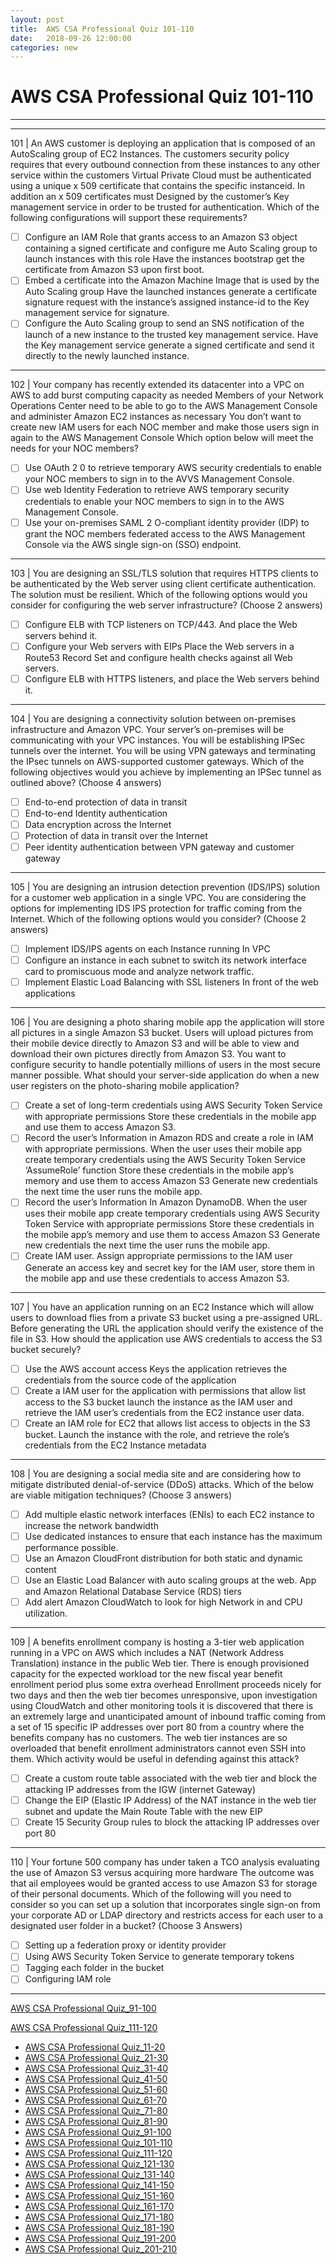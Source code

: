 ```yaml
---
layout: post 
title:  AWS CSA Professional Quiz 101-110 
date:   2018-09-26 12:00:00
categories: new
---
```


AWS CSA Professional Quiz 101-110 
====
-----
-----
101 | An AWS customer is deploying an application that is composed of an AutoScaling group of EC2 Instances. The customers security policy requires that every outbound connection from these instances to any other service within the customers Virtual Private Cloud must be authenticated using a unique x 509 certificate that contains the specific instanceid. In addition an x 509 certificates must Designed by the customer’s Key management service in order to be trusted for authentication.
Which of the following configurations will support these requirements?

  - [ ] Configure an IAM Role that grants access to an Amazon S3 object containing a signed certificate and 
configure me Auto Scaling group to launch instances with this role Have the instances bootstrap get the 
certificate from Amazon S3 upon first boot.
  - [ ] Embed a certificate into the Amazon Machine Image that is used by the Auto Scaling group Have the 
launched instances generate a certificate signature request with the instance’s assigned instance-id to the Key 
management service for signature.
  - [ ] Configure the Auto Scaling group to send an SNS notification of the launch of a new instance to the trusted 
key management service. Have the Key management service generate a signed certificate and send it directly 
to the newly launched instance.

 ---------- 

102 | Your company has recently extended its datacenter into a VPC on AWS to add burst computing capacity as needed Members of your Network Operations Center need to be able to go to the AWS Management Console and administer Amazon EC2 instances as necessary You don’t want to create new IAM users for each NOC member and make those users sign in again to the AWS Management Console Which option below will meet the needs for your NOC members?

  - [ ] Use OAuth 2 0 to retrieve temporary AWS security credentials to enable your NOC members to sign in to 
the AVVS Management Console.
  - [ ] Use web Identity Federation to retrieve AWS temporary security credentials to enable your NOC members 
to sign in to the AWS Management Console.
  - [ ] Use your on-premises SAML 2 O-compliant identity provider (IDP) to grant the NOC members federated 
access to the AWS Management Console via the AWS single sign-on (SSO) endpoint.

 ---------- 

103 | You are designing an SSL/TLS solution that requires HTTPS clients to be authenticated by the Web server using client certificate authentication. The solution must be resilient.
Which of the following options would you consider for configuring the web server infrastructure? (Choose 2 answers)

  - [ ] Configure ELB with TCP listeners on TCP/443. And place the Web servers behind it.
  - [ ] Configure your Web servers with EIPs Place the Web servers in a Route53 Record Set and configure health 
checks against all Web servers.
  - [ ] Configure ELB with HTTPS listeners, and place the Web servers behind it.

 ---------- 

104 | You are designing a connectivity solution between on-premises infrastructure and Amazon VPC. Your server’s on-premises will be communicating with your VPC instances. You will be establishing IPSec tunnels over the internet. You will be using VPN gateways and terminating the IPsec tunnels on AWS-supported customer gateways.
Which of the following objectives would you achieve by implementing an IPSec tunnel as outlined above?
(Choose 4 answers)

  - [ ] End-to-end protection of data in transit
  - [ ] End-to-end Identity authentication
  - [ ] Data encryption across the Internet
  - [ ] Protection of data in transit over the Internet
  - [ ] Peer identity authentication between VPN gateway and customer gateway

 ---------- 

105 | You are designing an intrusion detection prevention (IDS/IPS) solution for a customer web application in a single VPC. You are considering the options for implementing IDS IPS protection for traffic coming from the
Internet.
Which of the following options would you consider? (Choose 2 answers)

  - [ ] Implement IDS/IPS agents on each Instance running In VPC
  - [ ] Configure an instance in each subnet to switch its network interface card to promiscuous mode and analyze 
network traffic.
  - [ ] Implement Elastic Load Balancing with SSL listeners In front of the web applications

 ---------- 

106 | You are designing a photo sharing mobile app the application will store all pictures in a single Amazon S3 bucket.
Users will upload pictures from their mobile device directly to Amazon S3 and will be able to view and download their own pictures directly from Amazon S3.
You want to configure security to handle potentially millions of users in the most secure manner possible.
What should your server-side application do when a new user registers on the photo-sharing mobile application?

  - [ ] Create a set of long-term credentials using AWS Security Token Service with appropriate permissions Store 
these credentials in the mobile app and use them to access Amazon S3.
  - [ ] Record the user’s Information in Amazon RDS and create a role in IAM with appropriate permissions. When 
the user uses their mobile app create temporary credentials using the AWS Security Token Service 
‘AssumeRole’ function Store these credentials in the mobile app’s memory and use them to access Amazon S3 
Generate new credentials the next time the user runs the mobile app.
  - [ ] Record the user’s Information In Amazon DynamoDB. When the user uses their mobile app create 
temporary credentials using AWS Security Token Service with appropriate permissions Store these credentials 
in the mobile app’s memory and use them to access Amazon S3 Generate new credentials the next time the 
user runs the mobile app.
  - [ ] Create IAM user. Assign appropriate permissions to the IAM user Generate an access key and secret key for 
the IAM user, store them in the mobile app and use these credentials to access Amazon S3.

 ---------- 

107 | You have an application running on an EC2 Instance which will allow users to download flies from a private S3 bucket using a pre-assigned URL. Before generating the URL the application should verify the existence of the file in S3.
How should the application use AWS credentials to access the S3 bucket securely?

  - [ ] Use the AWS account access Keys the application retrieves the credentials from the source code of the 
application
  - [ ] Create a IAM user for the application with permissions that allow list access to the S3 bucket launch the 
instance as the IAM user and retrieve the IAM user’s credentials from the EC2 instance user data.
  - [ ] Create an IAM role for EC2 that allows list access to objects in the S3 bucket. Launch the instance with the 
role, and retrieve the role’s credentials from the EC2 Instance metadata

 ---------- 

108 | You are designing a social media site and are considering how to mitigate distributed denial-of-service (DDoS) attacks. Which of the below are viable mitigation techniques? (Choose 3 answers)

  - [ ] Add multiple elastic network interfaces (ENIs) to each EC2 instance to increase the network bandwidth
  - [ ] Use dedicated instances to ensure that each instance has the maximum performance possible.
  - [ ] Use an Amazon CloudFront distribution for both static and dynamic content
  - [ ] Use an Elastic Load Balancer with auto scaling groups at the web. App and Amazon Relational Database 
Service (RDS) tiers
  - [ ] Add alert Amazon CloudWatch to look for high Network in and CPU utilization.

 ---------- 

109 | A benefits enrollment company is hosting a 3-tier web application running in a VPC on AWS which includes a
NAT (Network Address Translation) instance in the public Web tier. There is enough provisioned capacity for
the expected workload tor the new fiscal year benefit enrollment period plus some extra overhead Enrollment
proceeds nicely for two days and then the web tier becomes unresponsive, upon investigation using
CloudWatch and other monitoring tools it is discovered that there is an extremely large and unanticipated
amount of inbound traffic coming from a set of 15 specific IP addresses over port 80 from a country where the
benefits company has no customers. The web tier instances are so overloaded that benefit enrollment
administrators cannot even SSH into them. Which activity would be useful in defending against this attack?

  - [ ] Create a custom route table associated with the web tier and block the attacking IP addresses from the IGW 
(internet Gateway)
  - [ ] Change the EIP (Elastic IP Address) of the NAT instance in the web tier subnet and update the Main Route 
Table with the new EIP
  - [ ] Create 15 Security Group rules to block the attacking IP addresses over port 80

 ---------- 

110 | Your fortune 500 company has under taken a TCO analysis evaluating the use of Amazon S3 versus acquiring more hardware The outcome was that ail employees would be granted access to use Amazon S3 for storage of
their personal documents. Which of the following will you need to consider so you can set up a solution that incorporates single sign-on from your corporate AD or LDAP directory and restricts access for each user to a designated user folder in a bucket? (Choose 3 Answers)

  - [ ] Setting up a federation proxy or identity provider
  - [ ] Using AWS Security Token Service to generate temporary tokens
  - [ ] Tagging each folder in the bucket
  - [ ] Configuring IAM role

 ---------- 
[AWS CSA Professional Quiz_91-100](AWS_CSA_Professional_Quiz_91-100.md)

[AWS CSA Professional Quiz_111-120](AWS_CSA_Professional_Quiz_111-120.md)

  * [AWS CSA Professional Quiz_11-20](AWS_CSA_Professional_Quiz_11-20.md)
  * [AWS CSA Professional Quiz_21-30](AWS_CSA_Professional_Quiz_21-30.md)
  * [AWS CSA Professional Quiz_31-40](AWS_CSA_Professional_Quiz_31-40.md)
  * [AWS CSA Professional Quiz_41-50](AWS_CSA_Professional_Quiz_41-50.md)
  * [AWS CSA Professional Quiz_51-60](AWS_CSA_Professional_Quiz_51-60.md)
  * [AWS CSA Professional Quiz_61-70](AWS_CSA_Professional_Quiz_61-70.md)
  * [AWS CSA Professional Quiz_71-80](AWS_CSA_Professional_Quiz_71-80.md)
  * [AWS CSA Professional Quiz_81-90](AWS_CSA_Professional_Quiz_81-90.md)
  * [AWS CSA Professional Quiz_91-100](AWS_CSA_Professional_Quiz_91-100.md)
  * [AWS CSA Professional Quiz_101-110](AWS_CSA_Professional_Quiz_101-110.md)
  * [AWS CSA Professional Quiz_111-120](AWS_CSA_Professional_Quiz_111-120.md)
  * [AWS CSA Professional Quiz_121-130](AWS_CSA_Professional_Quiz_121-130.md)
  * [AWS CSA Professional Quiz_131-140](AWS_CSA_Professional_Quiz_131-140.md)
  * [AWS CSA Professional Quiz_141-150](AWS_CSA_Professional_Quiz_141-150.md)
  * [AWS CSA Professional Quiz_151-160](AWS_CSA_Professional_Quiz_151-160.md)
  * [AWS CSA Professional Quiz_161-170](AWS_CSA_Professional_Quiz_161-170.md)
  * [AWS CSA Professional Quiz_171-180](AWS_CSA_Professional_Quiz_171-180.md)
  * [AWS CSA Professional Quiz_181-190](AWS_CSA_Professional_Quiz_181-190.md)
  * [AWS CSA Professional Quiz_191-200](AWS_CSA_Professional_Quiz_191-200.md)
  * [AWS CSA Professional Quiz_201-210](AWS_CSA_Professional_Quiz_201-210.md)
